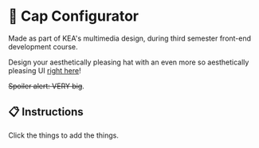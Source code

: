# 🧢 Cap Configurator

Made as part of KEA's multimedia design, during third semester front-end development course.

Design your aesthetically pleasing hat with an even more so aesthetically pleasing UI [right here](https://malthesers.github.io/cap-configurator/)!

~~Spoiler alert: VERY big~~.

## 📋 Instructions

Click the things to add the things.
